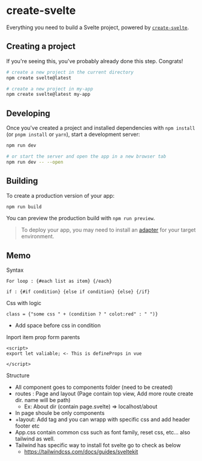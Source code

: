 # create-svelte

Everything you need to build a Svelte project, powered by [`create-svelte`](https://github.com/sveltejs/kit/tree/main/packages/create-svelte).

## Creating a project

If you're seeing this, you've probably already done this step. Congrats!

```bash
# create a new project in the current directory
npm create svelte@latest

# create a new project in my-app
npm create svelte@latest my-app
```

## Developing

Once you've created a project and installed dependencies with `npm install` (or `pnpm install` or `yarn`), start a development server:

```bash
npm run dev

# or start the server and open the app in a new browser tab
npm run dev -- --open
```

## Building

To create a production version of your app:

```bash
npm run build

```

You can preview the production build with `npm run preview`.

> To deploy your app, you may need to install an [adapter](https://kit.svelte.dev/docs/adapters) for your target environment.

## Memo

Syntax 
```
For loop : {#each list as item} {/each}

if : {#if condition} {else if condition} {else} {/if}
```

Css with logic
```
class = {"some css " + (condition ? " colot:red" : " ")}
```
* Add space before css in condition

Inport item prop form parents

```
<script>
export let valiable; <- This is defineProps in vue

</script>

```

Structure 
* All component goes to components folder (need to be created)
* routes : Page and layout (Page contain top view, Add more route create dir. name will be path)
  * Ex: About dir (contain page.svelte) => localhost/about
* In page shoule be only components
* +layout: Add <slot> tag and you can wrapp with specific css and add header footer etc
* App.css contain common css such as font family, reset css, etc... also tailwind as well.
* Tailwind has specific way to install fot svelte go to check as below
  * https://tailwindcss.com/docs/guides/sveltekit



